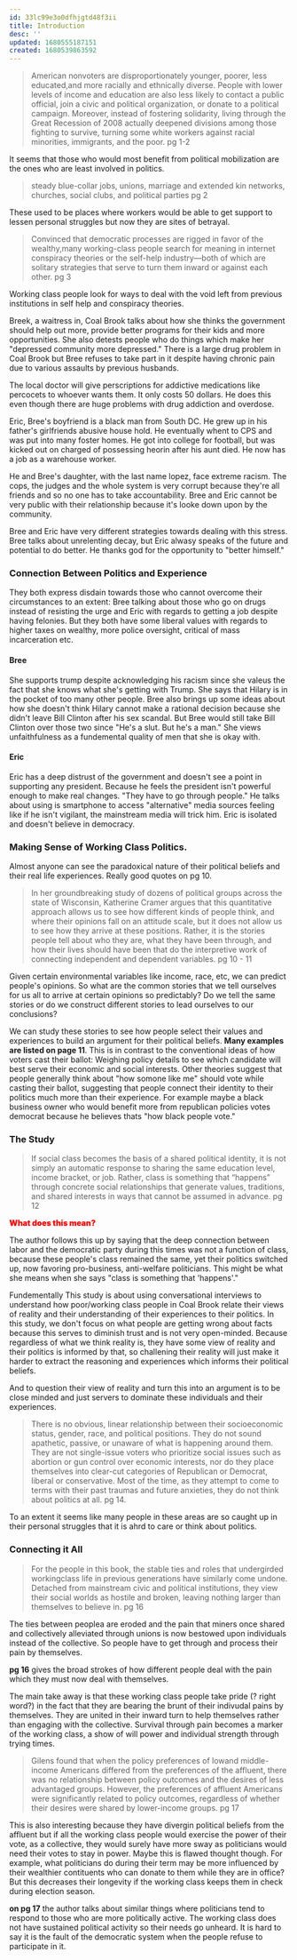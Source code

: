 ```yaml
---
id: 33lc99e3o0dfhjgtd48f3ii
title: Introduction
desc: ''
updated: 1680555187151
created: 1680539863592
---
```

> American nonvoters are disproportionately younger, poorer, less educated,and more racially and ethnically diverse. People with lower levels of income and education are also less likely to contact a public official, join a civic and political organization, or donate to a political campaign. Moreover, instead of fostering solidarity, living through the Great Recession of 2008 actually deepened divisions among those fighting to survive, turning some white workers against racial minorities, immigrants, and the poor. pg 1-2

It seems that those who would most benefit from political mobilization are the ones who are least involved in politics. 

> steady blue-collar jobs, unions, marriage and extended kin networks, churches, social clubs, and political parties pg 2

These used to be places where workers would be able to get support to lessen personal struggles but now they are sites of betrayal.

>Convinced that democratic processes are rigged in favor of the wealthy,many working-class people search for meaning in internet conspiracy theories or the self-help industry—both of which are solitary strategies that serve to turn them inward or against each other. pg 3

Working class people look for ways to deal with the void left from previous institutions in self help and conspiracy theories.

Breek, a waitress in, Coal Brook talks about how she thinks the government should help out more, provide better programs for their kids and more opportunities. She also detests people who do things which make her "depressed community more depressed." There is a large drug problem in Coal Brook but Bree refuses to take part in it despite having chronic pain due to various assaults by previous husbands. 

The local doctor will give perscriptions for addictive medications like percocets to whoever wants them. It only costs 50 dollars. He does this even though there are huge problems with drug addiction and overdose.

Eric, Bree's boyfriend is a black man from South DC. He grew up in his father's girlfriends abusive house hold. He eventually whent to CPS and was put into many foster homes. He got into college for football, but was kicked out on charged of possessing heorin after his aunt died. He now has a job as a warehouse worker. 

He and Bree's daughter, with the last name lopez, face extreme racism. The cops, the judges and the whole system is very corrupt because they're all friends and so no one has to take accountability. Bree and Eric cannot be very public with their relationship because it's looke down upon by the community. 

Bree and Eric have very different strategies towards dealing with this stress. Bree talks about unrelenting decay, but Eric alwasy speaks of the future and potential to do better. He thanks god for the opportunity to "better himself."

### Connection Between Politics and Experience

They both express disdain towards those who cannot overcome their circumstances to an extent: Bree talking about those who go on drugs instead of resisting the urge and Eric with regards to getting a job despite having felonies. But they both have some liberal values with regards to higher taxes on wealthy, more police oversight, critical of mass incarceration etc. 

#### Bree
She supports trump despite acknowledging his racism since she valeus the fact that she knows what she's getting with Trump. She says that Hilary is in the pocket of too many other people. Bree also brings up some ideas about how she doesn't think Hilary cannot make a rational decision because she didn't leave Bill Clinton after his sex scandal. But Bree would still take Bill Clinton over those two since "He's a slut. But he's a man." She views unfaithfulness as a fundemental quality of men that she is okay with. 

#### Eric
Eric has a deep distrust of the government and doesn't see a point in supporting any president. Because he feels the president isn't powerful enough to make real changes. "They have to go through people." He talks about using is smartphone to access "alternative" media sources feeling like if he isn't vigilant, the mainstream media will trick him. Eric is isolated and doesn't believe in democracy.

### Making Sense of Working Class Politics. 
Almost anyone can see the paradoxical nature of their political beliefs and their real life experiences. Really good quotes on pg 10. 

> In her groundbreaking study of dozens of political groups across the state of Wisconsin, Katherine Cramer argues that this quantitative approach allows us to see how different kinds of people think, and where their opinions fall on an attitude scale, but it does not allow us to see how they arrive at these positions. Rather, it is the stories people tell about who they are, what they have been through, and how their lives should have been that do the interpretive work of connecting independent and dependent variables. pg 10 - 11

Given certain environmental variables like income, race, etc, we can predict people's opinions. So what are the common stories that we tell ourselves for us all to arrive at certain opinions so predictably? Do we tell the same stories or do we construct different stories to lead ourselves to our conclusions?

We can study these stories to see how people select their values and experiences to build an argument for their political beliefs. **Many examples are listed on page 11**. This is in contrast to the conventional ideas of how voters cast their ballot: Weighing policy details to see which candidate will best serve their economic and social interests. Other theories suggest that people generally think about "how somone like me" should vote while casting their ballot, suggesting that people connect their identity to their politics much more than their experience. For example maybe a black business owner who would benefit more from republican policies votes democrat because he believes thats "how black people vote." 

### The Study

> If social class becomes the basis of a shared political identity, it is not simply an automatic response to sharing the same education level, income bracket, or job. Rather, class is something that “happens” through concrete social relationships that generate values, traditions, and shared interests in ways that cannot be assumed in advance. pg 12

<p style="color: red; font-weight: 900">What does this mean?</p>

The author follows this up by saying that the deep connection between labor and the democratic party during this times was not a function of class, because these people's class remained the same, yet their politics switched up, now favoring pro-business, anti-welfare politicians. This might be what she means when she says "class is something that 'happens'."

Fundementally This study is about using conversational interviews to understand how poor/working class people in Coal Brook relate their views of reality and their understanding of their experiences to their politics. In this study, we don't focus on what people are getting wrong about facts because this serves to diminish trust and is not very open-minded. Because regardless of what we think reality is, they have some view of reality and their politics is informed by that, so challening their reality will just make it harder to extract the reasoning and experiences which informs their political beliefs. 

And to question their view of reality and turn this into an argument is to be close minded and just servers to dominate these individuals and their experiences.

>There is no obvious, linear relationship between their socioeconomic status, gender, race, and political positions. They do not sound apathetic, passive, or unaware of what is happening around them. They are not single-issue voters who prioritize social issues such as abortion or gun control over economic interests, nor do they place themselves into clear-cut categories of Republican or Democrat, liberal or conservative. Most of the time, as they attempt to come to terms with their past traumas and future anxieties, they do not think about politics at all. pg 14.

To an extent it seems like many people in these areas are so caught up in their personal struggles that it is ahrd to care or think about politics. 

### Connecting it All

>For the people in this book, the stable ties and roles that undergirded workingclass life in previous generations have similarly come undone. Detached from mainstream civic and political institutions, they view their social worlds as hostile and broken, leaving nothing larger than themselves to believe in. pg 16

The ties between peoplea are eroded and the pain that miners once shared and collectively alleviated through unions is now bestowed upon individuals instead of the collective. So people have to get through and process their pain by themselves. 

**pg 16** gives the broad strokes of how different people deal with the pain which they must now deal with themselves. 

The main take away is that these working class people take pride (? right word?) in the fact that they are bearing the brunt of their indivudal pains by themselves. They are united in their inward turn to help themselves rather than engaging with the collective. Survival through pain becomes a marker of the working class, a show of will power and individual strength through trying times.

> Gilens found that when the policy preferences of lowand middle-income Americans differed from the preferences of the affluent, there was no relationship between policy outcomes and the desires of less advantaged groups. However, the preferences of affluent Americans were significantly related to policy outcomes, regardless of whether their desires were shared by lower-income groups. pg 17

This is also interesting because they have divergin political beliefs from the affluent but if all the working class people would exercise the power of their vote, as a collective, they would surely have more sway as politicians would need their votes to stay in power. Maybe this is flawed thought though. For example, what politicians do during their term may be more influenced by their wealthier contituents who can donate to them while they are in office? But this decreases their longevity if the working class keeps them in check during election season.

**on pg 17** the author talks about similar things where politicians tend to respond to those who are more politically active. The working class does not have sustained political activity so their needs go unheard. It is hard to say it is the fault of the democratic system when the people refuse to participate in it. 